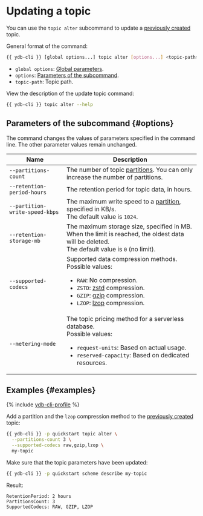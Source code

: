 # Updating a topic

You can use the `topic alter` subcommand to update a [previously created](topic-create.md) topic.

General format of the command:

```bash
{{ ydb-cli }} [global options...] topic alter [options...] <topic-path>
```

* `global options`: [Global parameters](commands/global-options.md).
* `options`: [Parameters of the subcommand](#options).
* `topic-path`: Topic path.

View the description of the update topic command:

```bash
{{ ydb-cli }} topic alter --help
```

## Parameters of the subcommand {#options}

The command changes the values of parameters specified in the command line. The other parameter values remain unchanged.

| Name | Description |
---|---
| `--partitions-count` | The number of topic [partitions](../../concepts/topic.md#partitioning). You can only increase the number of partitions. |
| `--retention-period-hours` | The retention period for topic data, in hours. |
| `--partition-write-speed-kbps` | The maximum write speed to a [partition](../../concepts/topic.md#partitioning), specified in KB/s.<br>The default value is `1024`. |
| `--retention-storage-mb` | The maximum storage size, specified in MB. When the limit is reached, the oldest data will be deleted.<br>The default value is `0` (no limit). |
| `--supported-codecs` | Supported data compression methods.<br>Possible values:<ul><li>`RAW`: No compression.</li><li>`ZSTD`: [zstd](https://en.wikipedia.org/wiki/Zstandard) compression.</li><li>`GZIP`: [gzip](https://en.wikipedia.org/wiki/Gzip) compression.</li><li>`LZOP`: [lzop](https://en.wikipedia.org/wiki/Lzop) compression.</li></ul> |
| `--metering-mode` | The topic pricing method for a serverless database.<br>Possible values:<ul><li>`request-units`: Based on actual usage.</li><li>`reserved-capacity`: Based on dedicated resources.</li></ul> |

## Examples {#examples}

{% include [ydb-cli-profile](../../_includes/ydb-cli-profile.md) %}

Add a partition and the `lzop` compression method to the [previously created](topic-create.md) topic:

```bash
{{ ydb-cli }} -p quickstart topic alter \
  --partitions-count 3 \
  --supported-codecs raw,gzip,lzop \
  my-topic
```

Make sure that the topic parameters have been updated:

```bash
{{ ydb-cli }} -p quickstart scheme describe my-topic
```

Result:

```text
RetentionPeriod: 2 hours
PartitionsCount: 3
SupportedCodecs: RAW, GZIP, LZOP
```
